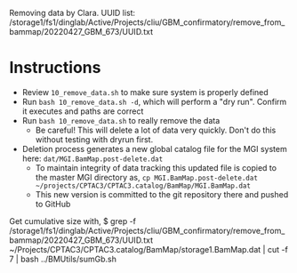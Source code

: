 Removing data by Clara.  UUID list:
/storage1/fs1/dinglab/Active/Projects/cliu/GBM_confirmatory/remove_from_bammap/20220427_GBM_673/UUID.txt

# Instructions
* Review `10_remove_data.sh` to make sure system is properly defined
* Run `bash 10_remove_data.sh -d`, which will perform a "dry run".  Confirm
  it executes and paths are correct
* Run `bash 10_remove_data.sh` to really remove the data
  * Be careful!  This will delete a lot of data very quickly.  Don't do this without
    testing with dryrun first.
* Deletion process generates a new global catalog file for the MGI system here: 
    `dat/MGI.BamMap.post-delete.dat`
  * To maintain integrity of data tracking this updated file is copied to the
    master MGI directory as,
    `cp MGI.BamMap.post-delete.dat ~/projects/CPTAC3/CPTAC3.catalog/BamMap/MGI.BamMap.dat`
  * This new version is committed to the git repository there and pushed to GitHub

Get cumulative size with,
$ grep -f /storage1/fs1/dinglab/Active/Projects/cliu/GBM_confirmatory/remove_from_bammap/20220427_GBM_673/UUID.txt ~/Projects/CPTAC3/CPTAC3.catalog/BamMap/storage1.BamMap.dat | cut -f 7 | bash ../BMUtils/sumGb.sh

